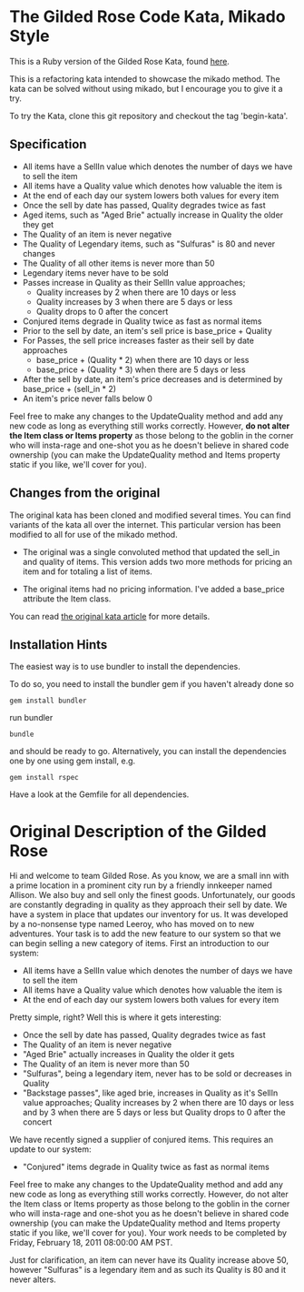 # The Gilded Rose Code Kata, Mikado Style

This is a Ruby version of the Gilded Rose Kata, found
[here](http://iamnotmyself.com/2011/02/13/refactor-this-the-gilded-rose-kata/).

This is a refactoring kata intended to showcase the mikado method.
The kata can be solved without using mikado, but I encourage you to give it a try.

To try the Kata, clone this git repository and checkout
the tag 'begin-kata'.

## Specification

- All items have a SellIn value which denotes the number of days we have to sell the item
- All items have a Quality value which denotes how valuable the item is
- At the end of each day our system lowers both values for every item
- Once the sell by date has passed, Quality degrades twice as fast
- Aged items, such as "Aged Brie" actually increase in Quality the older they get
- The Quality of an item is never negative
- The Quality of Legendary items, such as "Sulfuras" is 80 and never changes
- The Quality of all other items is never more than 50
- Legendary items never have to be sold
- Passes increase in Quality as their SellIn value approaches;
  - Quality increases by 2 when there are 10 days or less
  - Quality increases by 3 when there are 5 days or less
  - Quality drops to 0 after the concert
- Conjured items degrade in Quality twice as fast as normal items
- Prior to the sell by date, an item's sell price is base_price + Quality
- For Passes, the sell price increases faster as their sell by date approaches
  - base_price + (Quality * 2) when there are 10 days or less
  - base_price + (Quality * 3) when there are 5 days or less
- After the sell by date, an item's price decreases and is determined by base_price + (sell_in * 2)
- An item's price never falls below 0

Feel free to make any changes to the UpdateQuality method and add any new code as long as everything still works correctly. However, **do not alter the Item class or Items property** as those belong to the goblin
in the corner who will insta-rage and one-shot you as he doesn't
believe in shared code ownership (you can make the UpdateQuality
method and Items property static if you like, we'll cover for
you).


## Changes from the original

The original kata has been cloned and modified several times.
You can find variants of the kata all over the internet.
This particular version has been modified to all for use of the mikado method.

* The original was a single convoluted method that updated the sell_in and quality
  of items. This version adds two more methods for pricing an item and for totaling
  a list of items.

* The original items had no pricing information. I've added a base_price attribute
  the Item class.

You can read
[the original kata article](http://iamnotmyself.com/2011/02/13/refactor-this-the-gilded-rose-kata/) for more details.

## Installation Hints

The easiest way is to use bundler to install the dependencies.

To do so, you need to install the bundler gem if you haven't already done so

    gem install bundler

run bundler

    bundle

and should be ready to go. Alternatively, you can install the dependencies one by one using gem install, e.g.

    gem install rspec

Have a look at the Gemfile for all dependencies.


# Original Description of the Gilded Rose

Hi and welcome to team Gilded Rose. As you know, we are a small inn
with a prime location in a prominent city run by a friendly innkeeper
named Allison. We also buy and sell only the finest
goods. Unfortunately, our goods are constantly degrading in quality as
they approach their sell by date. We have a system in place that
updates our inventory for us. It was developed by a no-nonsense type
named Leeroy, who has moved on to new adventures. Your task is to add
the new feature to our system so that we can begin selling a new
category of items. First an introduction to our system:

- All items have a SellIn value which denotes the number of days we
  have to sell the item
- All items have a Quality value which denotes how valuable the item
  is
- At the end of each day our system lowers both values for every item

Pretty simple, right? Well this is where it gets interesting:

  - Once the sell by date has passed, Quality degrades twice as fast
  - The Quality of an item is never negative
  - "Aged Brie" actually increases in Quality the older it gets
  - The Quality of an item is never more than 50
  - "Sulfuras", being a legendary item, never has to be sold or
    decreases in Quality
  - "Backstage passes", like aged brie, increases in Quality as it's
    SellIn value approaches; Quality increases by 2 when there are 10
    days or less and by 3 when there are 5 days or less but Quality
    drops to 0 after the concert

We have recently signed a supplier of conjured items. This requires an update to our system:

- "Conjured" items degrade in Quality twice as fast as normal items

Feel free to make any changes to the UpdateQuality method and add any
new code as long as everything still works correctly. However, do not
alter the Item class or Items property as those belong to the goblin
in the corner who will insta-rage and one-shot you as he doesn't
believe in shared code ownership (you can make the UpdateQuality
method and Items property static if you like, we'll cover for
you). Your work needs to be completed by Friday, February 18, 2011
08:00:00 AM PST.

Just for clarification, an item can never have its Quality increase
above 50, however "Sulfuras" is a legendary item and as such its
Quality is 80 and it never alters.
